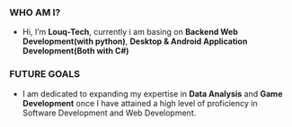 ### WHO AM I?
- Hi, I’m __Louq-Tech__, currently i am basing on __Backend Web Development(with python)__, __Desktop & Android Application Development(Both with C#)__

### FUTURE GOALS
- I am dedicated to expanding my expertise in __Data Analysis__ and __Game Development__ once I have attained a high level of proficiency in Software Development and Web Development.
